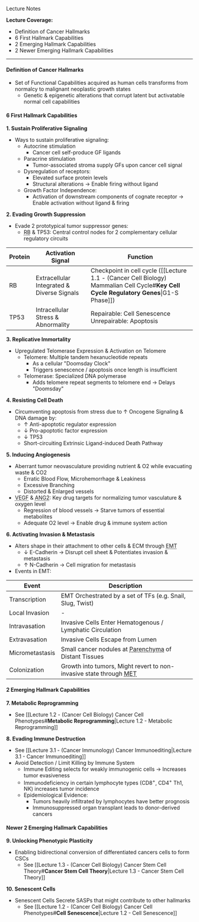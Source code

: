 Lecture Notes

**Lecture Coverage:**
- Definition of Cancer Hallmarks
- 6 First Hallmark Capabilities
- 2 Emerging Hallmark Capabilities
- 2 Newer Emerging Hallmark Capabilities

---
#### **Definition of Cancer Hallmarks**
- Set of Functional Capabilities acquired as human cells transforms from normalcy to malignant neoplastic growth states
	- Genetic & epigenetic alterations that corrupt latent but activatable normal cell capabilities


#### **6 First Hallmark Capabilities**
**1. Sustain Proliferative Signaling**
- Ways to sustain proliferative signaling:
	- Autocrine stimulation
		- Cancer cell self-produce GF ligands
	- Paracrine stimulation
		- Tumor-associated stroma supply GFs upon cancer cell signal
	- Dysregulation of receptors:
		- Elevated surface protein levels
		- Structural alterations → Enable firing without ligand
	- Growth Factor Independence: 
		- Activation of downstream components of cognate receptor → Enable activation without ligand & firing

**2. Evading Growth Suppression**
- Evade 2 prototypical tumor suppressor genes:
	- <abbr Title="Retinoblastoma-Associated">RB</abbr> & TP53: Central control nodes for 2 complementary cellular regulatory circuits

| Protein | Activation Signal                          | Function                                                                                                                                |
| ------- | ------------------------------------------ | --------------------------------------------------------------------------------------------------------------------------------------- |
| RB      | Extracellular Integrated & Diverse Signals | Checkpoint in cell cycle ([[Lecture 1.1 - (Cancer Cell Biology) Mammalian Cell Cycle#**Key Cell Cycle Regulatory Genes**\|G1-S Phase]]) |
| TP53    | Intracellular Stress & Abnormality         | Repairable: Cell Senescence<br>Unrepairable: Apoptosis                                                                                  |

**3. Replicative Immortality**
- Upregulated Telomerase Expression & Activation on Telomere
	- Telomere: Multiple tandem hexanucleotide repeats
		- As a cellular "Doomsday Clock"
		- Triggers senescence / apoptosis once length is insufficient
	- Telomerase: Specialized DNA polymerase
		- Adds telomere repeat segments to telomere end → Delays "Doomsday"

**4. Resisting Cell Death**
- Circumventing apoptosis from stress due to ↑ Oncogene Signaling & DNA damage by:
	- ↑ Anti-apoptotic regulator expression
	- ↓ Pro-apoptotic factor expression
	- ↓ TP53
	- Short-circuiting Extrinsic Ligand-induced Death Pathway

**5. Inducing Angiogenesis**
- Aberrant tumor neovasculature providing nutrient & O2 while evacuating waste & CO2
	- Erratic Blood Flow, Microhemorrhage & Leakiness
	- Excessive Branching
	- Distorted & Enlarged vessels
- <abbr Title="Vascular Endothelial Growth Factor">VEGF</abbr> & <abbr Title="Angiopoietin 2">ANG2</abbr>: Key drug targets for normalizing tumor vasculature & oxygen level
	- Regression of blood vessels → Starve tumors of essential metabolites
	- Adequate O2 level → Enable drug & immune system action

**6. Activating Invasion & Metastasis**
- Alters shape in their attachment to other cells & ECM through <abbr Title="Epithelial-Mesenchymal Transition">EMT</abbr>
	- ↓ E-Cadherin → Disrupt cell sheet & Potentiates invasion & metastasis
	- ↑ N-Cadherin → Cell migration for metastasis
- Events in EMT:

| Event           | Description                                                                                                                                                  |
| --------------- | ------------------------------------------------------------------------------------------------------------------------------------------------------------ |
| Transcription   | EMT Orchestrated by a set of TFs (e.g. Snail, Slug, Twist)                                                                                                   |
| Local Invasion  | -                                                                                                                                                            |
| Intravasation   | Invasive Cells Enter Hematogenous / Lymphatic Circulation                                                                                                    |
| Extravasation   | Invasive Cells Escape from Lumen                                                                                                                             |
| Micrometastasis | Small cancer nodules at <abbr Title="Functional tissue of an organ, distinguished from Connective & Supportive tissues">Parenchyma</abbr> of Distant Tissues |
| Colonization    | Growth into tumors, Might revert to non-invasive state through <abbr Title="Mesenchymal-Epithelial Transition">MET</abbr>                                    |

#### **2 Emerging Hallmark Capabilities**
**7. Metabolic Reprogramming**
- See [[Lecture 1.2 - (Cancer Cell Biology) Cancer Cell Phenotypes#**Metabolic Reprogramming**|Lecture 1.2 - Metabolic Reprogramming]]

**8. Evading Immune Destruction**
- See [[Lecture 3.1 - (Cancer Immunology) Cancer Immunoediting|Lecture 3.1 - Cancer Immunoediting]]
- Avoid Detection / Limit Killing by Immune System
	- Immune Editing selects for weakly immunogenic cells → Increases tumor evasiveness
	- Immunodeficiency in certain lymphocyte types (CD8<sup>+</sup>, CD4<sup>+</sup> Th1, NK) increases tumor incidence
	- Epidemiological Evidence:
		- Tumors heavily infiltrated by lymphocytes have better prognosis
		- Immunosuppressed organ transplant leads to donor-derived cancers


#### **Newer 2 Emerging Hallmark Capabilities**
**9. Unlocking Phenotypic Plasticity**
- Enabling bidirectional conversion of differentiated cancers cells to form CSCs
	- See [[Lecture 1.3 - (Cancer Cell Biology) Cancer Stem Cell Theory#**Cancer Stem Cell Theory**|Lecture 1.3 - Cancer Stem Cell Theory]]

**10. Senescent Cells**
- Senescent Cells Secrete SASPs that might contribute to other hallmarks
	- See [[Lecture 1.2 - (Cancer Cell Biology) Cancer Cell Phenotypes#**Cell Senescence**|Lecture 1.2 - Cell Senescence]]

